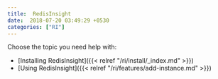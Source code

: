 ```yaml
---
title:  RedisInsight
date:  2018-07-20 03:49:29 +0530
categories: ["RI"]
---
```

Choose the topic you need help with:

- [Installing RedisInsight]({{< relref "/ri/install/_index.md" >}})
- [Using RedisInsight]({{< relref "/ri/features/add-instance.md" >}})
